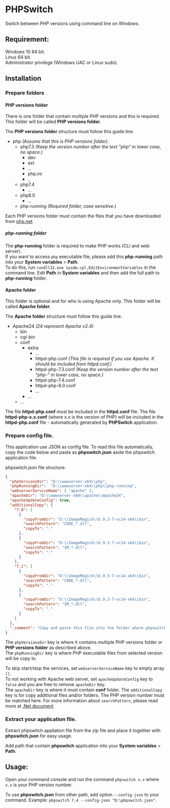 ﻿# PHPSwitch

Switch between PHP versions using command line on Windows.

## Requirement:
Windows 10 64 bit.<br>
Linux 64 bit.<br>
Administrator privilege (Windows UAC or Linux sudo).

## Installation

### Prepare folders
#### PHP versions folder
There is one folder that contain multiple PHP versions and this is required. This folder will be called **PHP versions folder**.

The **PHP versions folder** structure must follow this guide line.

* php *(Assume that this is PHP versions folder)*.
	* php7.3 *(Keep the version number after the text "php" in lower case, no space.)*
		* dev
		* ext
		* *...*
		* php.ini
		* *..*
     * php7.4
     	* *...*
     * php8.0
       * *...*
	 * php-running *(Required folder, case sensitive.)*

Each PHP versions folder must contain the files that you have downloaded from [php.net](https://php.net).

##### php-running folder
The **php-running** folder is required to make PHP works (CLI and web server).<br>
If you want to access `php` executable file, please add this **php-running** path into your **System variables** > **Path**.<br>
To do this, run `rundll32.exe sysdm.cpl,EditEnvironmentVariables` in the command line. Edit **Path** in **System variables** and then add the full path to **php-running** folder.

#### Apache folder
This folder is optional and for who is using Apache only. This folder will be called **Apache folder**.

The **Apache folder** structure must follow this guide line.

* Apache24 *(24 represent Apache v2.4)*
	* bin
	* cgi-bin
	* conf
		* extra
			* *...*
			* httpd-php.conf *(This file is required if you use Apache. It should be included from httpd.conf.)*
			* httpd-php-7.3.conf *(Keep the version number after the text "php-" in lower case, no space.)*
			* httpd-php-7.4.conf
			* httpd-php-8.0.conf
			* *...*
		* *...*
	* *...*

The file **httpd-php.conf** must be included in the **httpd.conf** file. The file **httpd-php-x.x.conf** (where x.x is the version of PHP) will be included in the **httpd-php.conf** file -  automatically generated by **PHPSwitch** application.

### Prepare config file.
This application use JSON as config file. To read this file automatically, copy the code below and paste as **phpswitch.json** aside the phpswitch application file.

phpswitch.json file structure.
```json
{
  "phpVersionsDir": "D:\\wwwserver-x64\\php",
  "phpRunningDir":  "D:\\wwwserver-x64\\php\\php-running",
  "webserverServiceName": [ "apache" ],
  "apacheDir": "D:\\wwwserver-x64\\apache\\Apache24",
  "apacheUpdateConfig": true,
  "additionalCopy": {
    "7.0": [
      {
        "copyFromDir": "D:\\ImageMagick\\6.9.3-7-vc14-x64\\bin",
        "searchPattern": "CORE_*.dll",
        "copyTo": "."
      },
      {
        "copyFromDir": "D:\\ImageMagick\\6.9.3-7-vc14-x64\\bin",
        "searchPattern": "IM_*.dll",
        "copyTo": "."
      }
    ],
    "7.1": [
      {
        "copyFromDir": "D:\\ImageMagick\\6.9.3-7-vc14-x64\\bin",
        "searchPattern": "CORE_*.dll",
        "copyTo": "."
      },
      {
        "copyFromDir": "D:\\ImageMagick\\6.9.3-7-vc14-x64\\bin",
        "searchPattern": "IM_*.dll",
        "copyTo": "."
      }
    ]
  },
  "_comment": "Copy and paste this file into the folder where phpswitch application is. Modify path above to your real path. Then run the `phpswitch` command."
}
```
The `phpVersionsDir` key is where it contains multiple PHP versions folder or **PHP versions folder** as described above.<br>
The `phpRunningDir` key is where PHP executable files from selected version will be copy to.

To skip start/stop the services, set `webserverServiceName` key to empty array `[]`.<br>
To not working with Apache web server, set `apacheUpdateConfig` key to `false` and you are free to remove `apacheDir` key.<br>
The `apacheDir` key is where it must contain **conf** folder.
The `additionalCopy` key is for copy additional files and/or folders. The PHP version number must be matched here. For more information about `searchPattern`, please read more at [.Net document](https://docs.microsoft.com/en-us/dotnet/api/system.io.directory.getdirectories?view=net-5.0#System_IO_Directory_GetDirectories_System_String_System_String_)

### Extract your application file.

Extract phpswitch appliation file from the zip file and place it together with **phpswitch.json** for easy usage.

Add path that contain **phpswitch** application into your **System variables** > **Path**.

## Usage:
Open your command console and run the command `phpswitch x.x` where `x.x` is your PHP version number.

To use **phpswitch.json** from other path, add option `--config-json` to your command. Example: `phpswitch 7.4 --config-json "D:\phpswitch.json"`.
